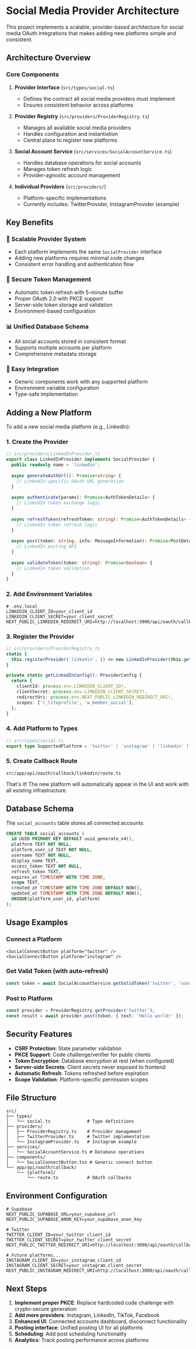 # Social Media Provider Architecture

This project implements a scalable, provider-based architecture for social media OAuth integrations that makes adding new platforms simple and consistent.

## Architecture Overview

### Core Components

1. **Provider Interface** (`src/types/social.ts`)
   - Defines the contract all social media providers must implement
   - Ensures consistent behavior across platforms

2. **Provider Registry** (`src/providers/ProviderRegistry.ts`)
   - Manages all available social media providers
   - Handles configuration and instantiation
   - Central place to register new platforms

3. **Social Account Service** (`src/services/SocialAccountService.ts`)
   - Handles database operations for social accounts
   - Manages token refresh logic
   - Provider-agnostic account management

4. **Individual Providers** (`src/providers/`)
   - Platform-specific implementations
   - Currently includes: TwitterProvider, InstagramProvider (example)

## Key Benefits

### 🔧 Scalable Provider System
- Each platform implements the same `SocialProvider` interface
- Adding new platforms requires minimal code changes
- Consistent error handling and authentication flow

### 🔐 Secure Token Management
- Automatic token refresh with 5-minute buffer
- Proper OAuth 2.0 with PKCE support
- Server-side token storage and validation
- Environment-based configuration

### 📊 Unified Database Schema
- All social accounts stored in consistent format
- Supports multiple accounts per platform
- Comprehensive metadata storage

### 🚀 Easy Integration
- Generic components work with any supported platform
- Environment variable configuration
- Type-safe implementation

## Adding a New Platform

To add a new social media platform (e.g., LinkedIn):

### 1. Create the Provider
```typescript
// src/providers/LinkedInProvider.ts
export class LinkedInProvider implements SocialProvider {
  public readonly name = 'linkedin';
  
  async generateAuthUrl(): Promise<string> {
    // LinkedIn-specific OAuth URL generation
  }
  
  async authenticate(params): Promise<AuthTokenDetails> {
    // LinkedIn token exchange logic
  }
  
  async refreshToken(refreshToken: string): Promise<AuthTokenDetails> {
    // LinkedIn token refresh logic
  }
  
  async post(token: string, info: MessageInformation): Promise<PostDetails> {
    // LinkedIn posting API
  }
  
  async validateToken(token: string): Promise<boolean> {
    // LinkedIn token validation
  }
}
```

### 2. Add Environment Variables
```env
# .env.local
LINKEDIN_CLIENT_ID=your_client_id
LINKEDIN_CLIENT_SECRET=your_client_secret
NEXT_PUBLIC_LINKEDIN_REDIRECT_URI=http://localhost:3000/api/oauth/callback/linkedin
```

### 3. Register the Provider
```typescript
// src/providers/ProviderRegistry.ts
static {
  this.registerProvider('linkedin', () => new LinkedInProvider(this.getLinkedInConfig()));
}

private static getLinkedInConfig(): ProviderConfig {
  return {
    clientId: process.env.LINKEDIN_CLIENT_ID!,
    clientSecret: process.env.LINKEDIN_CLIENT_SECRET!,
    redirectUri: process.env.NEXT_PUBLIC_LINKEDIN_REDIRECT_URI!,
    scopes: ['r_liteprofile', 'w_member_social'],
  };
}
```

### 4. Add Platform to Types
```typescript
// src/types/social.ts
export type SupportedPlatform = 'twitter' | 'instagram' | 'linkedin' | 'tiktok' | 'facebook';
```

### 5. Create Callback Route
```
src/app/api/oauth/callback/linkedin/route.ts
```

That's it! The new platform will automatically appear in the UI and work with all existing infrastructure.

## Database Schema

The `social_accounts` table stores all connected accounts:

```sql
CREATE TABLE social_accounts (
  id UUID PRIMARY KEY DEFAULT uuid_generate_v4(),
  platform TEXT NOT NULL,
  platform_user_id TEXT NOT NULL,
  username TEXT NOT NULL,
  display_name TEXT,
  access_token TEXT NOT NULL,
  refresh_token TEXT,
  expires_at TIMESTAMP WITH TIME ZONE,
  scope TEXT,
  created_at TIMESTAMP WITH TIME ZONE DEFAULT NOW(),
  updated_at TIMESTAMP WITH TIME ZONE DEFAULT NOW(),
  UNIQUE(platform_user_id, platform)
);
```

## Usage Examples

### Connect a Platform
```tsx
<SocialConnectButton platform="twitter" />
<SocialConnectButton platform="instagram" />
```

### Get Valid Token (with auto-refresh)
```typescript
const token = await SocialAccountService.getValidToken('twitter', 'user123');
```

### Post to Platform
```typescript
const provider = ProviderRegistry.getProvider('twitter');
const result = await provider.post(token, { text: 'Hello world!' });
```

## Security Features

- **CSRF Protection**: State parameter validation
- **PKCE Support**: Code challenge/verifier for public clients
- **Token Encryption**: Database encryption at rest (when configured)
- **Server-side Secrets**: Client secrets never exposed to frontend
- **Automatic Refresh**: Tokens refreshed before expiration
- **Scope Validation**: Platform-specific permission scopes

## File Structure

```
src/
├── types/
│   └── social.ts              # Type definitions
├── providers/
│   ├── ProviderRegistry.ts    # Provider management
│   ├── TwitterProvider.ts     # Twitter implementation
│   └── InstagramProvider.ts   # Instagram example
├── services/
│   └── SocialAccountService.ts # Database operations
├── components/
│   └── SocialConnectButton.tsx # Generic connect button
└── app/api/oauth/callback/
    └── [platform]/
        └── route.ts           # OAuth callbacks
```

## Environment Configuration

```env
# Supabase
NEXT_PUBLIC_SUPABASE_URL=your_supabase_url
NEXT_PUBLIC_SUPABASE_ANON_KEY=your_supabase_anon_key

# Twitter
TWITTER_CLIENT_ID=your_twitter_client_id
TWITTER_CLIENT_SECRET=your_twitter_client_secret
NEXT_PUBLIC_TWITTER_REDIRECT_URI=http://localhost:3000/api/oauth/callback/twitter

# Future platforms...
INSTAGRAM_CLIENT_ID=your_instagram_client_id
INSTAGRAM_CLIENT_SECRET=your_instagram_client_secret
NEXT_PUBLIC_INSTAGRAM_REDIRECT_URI=http://localhost:3000/api/oauth/callback/instagram
```

## Next Steps

1. **Implement proper PKCE**: Replace hardcoded code challenge with crypto-secure generation
2. **Add more providers**: Instagram, LinkedIn, TikTok, Facebook
3. **Enhanced UI**: Connected accounts dashboard, disconnect functionality
4. **Posting interface**: Unified posting UI for all platforms
5. **Scheduling**: Add post scheduling functionality
6. **Analytics**: Track posting performance across platforms 